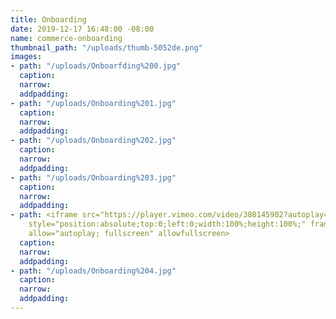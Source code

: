 ```yaml
---
title: Onboarding
date: 2019-12-17 16:48:00 -08:00
name: commerce-onboarding
thumbnail_path: "/uploads/thumb-5052de.png"
images:
- path: "/uploads/Onboarfding%200.jpg"
  caption: 
  narrow: 
  addpadding: 
- path: "/uploads/Onboarding%201.jpg"
  caption: 
  narrow: 
  addpadding: 
- path: "/uploads/Onboarding%202.jpg"
  caption: 
  narrow: 
  addpadding: 
- path: "/uploads/Onboarding%203.jpg"
  caption: 
  narrow: 
  addpadding: 
- path: <iframe src="https://player.vimeo.com/video/380145902?autoplay=1&loop=1&title=0&byline=0&portrait=0"
    style="position:absolute;top:0;left:0;width:100%;height:100%;" frameborder="0"
    allow="autoplay; fullscreen" allowfullscreen>
  caption: 
  narrow: 
  addpadding: 
- path: "/uploads/Onboarding%204.jpg"
  caption: 
  narrow: 
  addpadding: 
---
```


